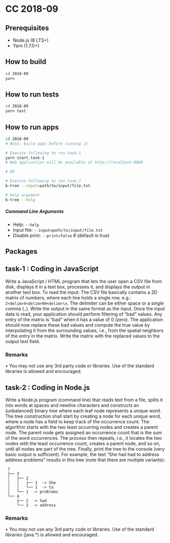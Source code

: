 # CC 2018-09

## Prerequisites

- Node.js (8 LTS+)
- Yarn (1.7.0+)

## How to build

```bash
cd 2018-09
yarn
```

## How to run tests

```bash
cd 2018-09
yarn test
```

## How to run apps

```bash
cd 2018-09
# Note: build apps before running it

# Execute following to run task-1
yarn start.task-1
# Web appliaction will be available at http://localhost:8080

# OR

# Execute following to run task-2
b-tree --input=path/to/input/file.txt

# Help argument
b-tree --help
```

##### Command Line Arguments

- Help:  `--help`
- Input file:  `--input=path/to/input/file.txt`
- Disable print:  `--print=false` # (default is true)

## Packages

## task-1 :  Coding in JavaScript

Write a JavaScript / HTML program that lets the user open a CSV file from disk, displays it in
a text box, processes it, and displays the output in another text box.
To read the input: The CSV file basically contains a 2D matrix of numbers, where each line
holds a single row, e.g.: `2<delim>4<delim>99<delim>\n`. The delimiter can be either
space or a single comma (`,`). Write the output in the same format as the input.
Once the input data is read, your application should perform filtering of “bad” values.
Any entry of the matrix is “bad” when it has a value of 0 (zero). The application should now
replace these bad values and compute the true value by interpolating it from the
surrounding values, i.e., from the spatial neighbors of the entry in the matrix.
Write the matrix with the replaced values to the output text field.

### Remarks

• You may not use any 3rd party code or libraries. Use of the standard libraries is
allowed and encouraged.

## task-2 :  Coding in Node.js

Write a Node.js program (command line) that reads text from a file, splits it into words
at spaces and newline characters and constructs an (unbalanced) binary tree where each
leaf node represents a unique word.
The tree construction shall start by creating a node for each unique word, where a node
has a field to keep track of the occurrence count. The algorithm starts with the two least
occurring nodes and creates a parent node. The parent node gets assigned an occurrence
count that is the sum of the word occurrences. The process then repeats, i.e., it locates the
two nodes with the least occurrence count, creates a parent node, and so on, until all
nodes are part of the tree.
Finally, print the tree to the console (very basic output is sufficient).
For example, the text “She had had to address address problems” results in this tree (note
that there are multiple variants):

     7
     ├── 3
     │   ├── 2
     │   │   ├── 1  -> She
     │   │   └── 1  -> to
     │   └── 1  -> problems
     └── 4
         ├── 2  -> had
         └── 2  -> address

### Remarks

• You may not use any 3rd party code or libraries. Use of the standard libraries (java.*)
is allowed and encouraged.

